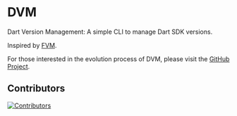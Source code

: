 # DVM

Dart Version Management: A simple CLI to manage Dart SDK versions.

Inspired by [FVM].

For those interested in the evolution process of DVM, please visit the [GitHub Project].

## Contributors

<a href="https://github.com/blendfactory/dvm/graphs/contributors">
  <img src="https://contrib.rocks/image?repo=blendfactory/dvm"  alt="Contributors"/>
</a>

<!-- Links -->

[FVM]: https://github.com/leoafarias/fvm
[GitHub Project]: https://github.com/orgs/blendfactory/projects/1
